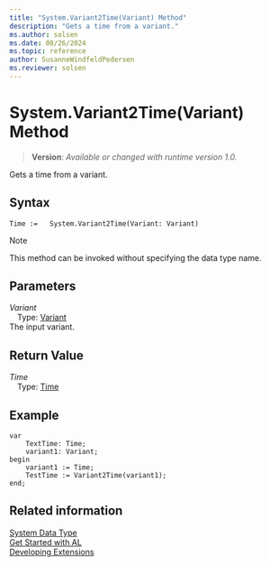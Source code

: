 ```yaml
---
title: "System.Variant2Time(Variant) Method"
description: "Gets a time from a variant."
ms.author: solsen
ms.date: 08/26/2024
ms.topic: reference
author: SusanneWindfeldPedersen
ms.reviewer: solsen
---
```

[//]: # (START>DO_NOT_EDIT)
[//]: # (IMPORTANT:Do not edit any of the content between here and the END>DO_NOT_EDIT.)
[//]: # (Any modifications should be made in the .xml files in the ModernDev repo.)
# System.Variant2Time(Variant) Method
> **Version**: _Available or changed with runtime version 1.0._

Gets a time from a variant.


## Syntax
```AL
Time :=   System.Variant2Time(Variant: Variant)
```
> [!NOTE]
> This method can be invoked without specifying the data type name.
## Parameters
*Variant*  
&emsp;Type: [Variant](../variant/variant-data-type.md)  
The input variant.  


## Return Value
*Time*  
&emsp;Type: [Time](../time/time-data-type.md)  



[//]: # (IMPORTANT: END>DO_NOT_EDIT)

## Example

```al
var
    TextTime: Time;
    variant1: Variant;
begin 
    variant1 := Time;  
    TestTime := Variant2Time(variant1);  
end;
```  

## Related information

[System Data Type](system-data-type.md)  
[Get Started with AL](../../devenv-get-started.md)  
[Developing Extensions](../../devenv-dev-overview.md)